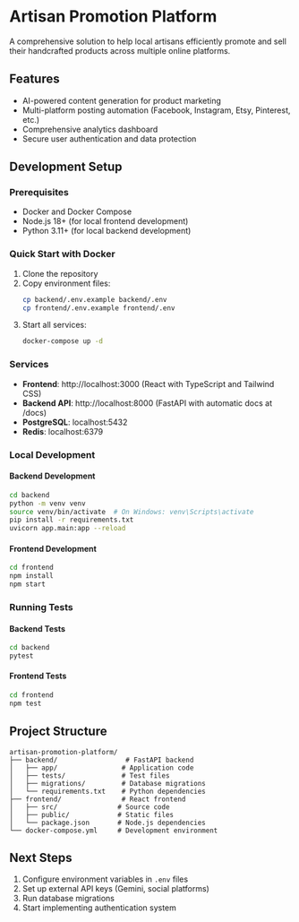 # Artisan Promotion Platform

A comprehensive solution to help local artisans efficiently promote and sell their handcrafted products across multiple online platforms.

## Features

- AI-powered content generation for product marketing
- Multi-platform posting automation (Facebook, Instagram, Etsy, Pinterest, etc.)
- Comprehensive analytics dashboard
- Secure user authentication and data protection

## Development Setup

### Prerequisites

- Docker and Docker Compose
- Node.js 18+ (for local frontend development)
- Python 3.11+ (for local backend development)

### Quick Start with Docker

1. Clone the repository
2. Copy environment files:
   ```bash
   cp backend/.env.example backend/.env
   cp frontend/.env.example frontend/.env
   ```
3. Start all services:
   ```bash
   docker-compose up -d
   ```

### Services

- **Frontend**: http://localhost:3000 (React with TypeScript and Tailwind CSS)
- **Backend API**: http://localhost:8000 (FastAPI with automatic docs at /docs)
- **PostgreSQL**: localhost:5432
- **Redis**: localhost:6379

### Local Development

#### Backend Development

```bash
cd backend
python -m venv venv
source venv/bin/activate  # On Windows: venv\Scripts\activate
pip install -r requirements.txt
uvicorn app.main:app --reload
```

#### Frontend Development

```bash
cd frontend
npm install
npm start
```

### Running Tests

#### Backend Tests
```bash
cd backend
pytest
```

#### Frontend Tests
```bash
cd frontend
npm test
```

## Project Structure

```
artisan-promotion-platform/
├── backend/                 # FastAPI backend
│   ├── app/                # Application code
│   ├── tests/              # Test files
│   ├── migrations/         # Database migrations
│   └── requirements.txt    # Python dependencies
├── frontend/               # React frontend
│   ├── src/               # Source code
│   ├── public/            # Static files
│   └── package.json       # Node.js dependencies
└── docker-compose.yml     # Development environment
```

## Next Steps

1. Configure environment variables in `.env` files
2. Set up external API keys (Gemini, social platforms)
3. Run database migrations
4. Start implementing authentication system